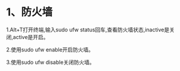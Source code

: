 # 1、防火墙

1.Alt+T打开终端,输入sudo ufw status回车,查看防火墙状态,inactive是关闭,active是开启。

2.使用sudo ufw enable开启防火墙。

3.使用sudo ufw disable关闭防火墙。

